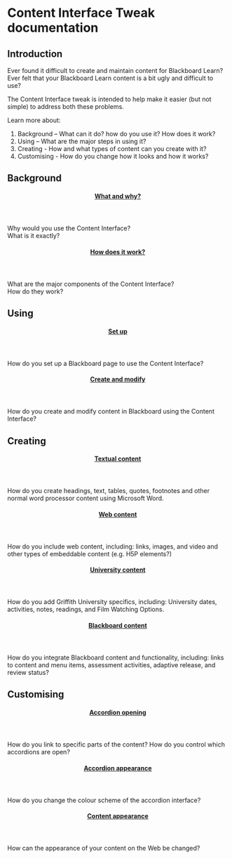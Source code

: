 # Content Interface Tweak documentation

## Introduction

Ever found it difficult to create and maintain content for Blackboard Learn? Ever felt that your Blackboard Learn content is a bit ugly and difficult to use?

The Content Interface tweak is intended to help make it easier (but not simple) to address both these problems.

Learn more about:
1. Background – What can it do? how do you use it? How does it work? 
2. Using – What are the major steps in using it? 
3. Creating - How and what types of content can you create with it? 
4. Customising - How do you change how it looks and how it works?

## Background

<link rel="stylesheet" href="https://s3.amazonaws.com/filebucketdave/banner.js/cards.css">
<div class="mx-auto border-none box-content px-4 py-2">
    <div class="flex flex-wrap -mx-1 lg:-mx-4 p-0">
        <div class="my-1 px-1 w-full md:w-1/2 lg:my-4 lg:px-4 lg:w-1/2">
            <article class="overlow-hidden rounded-lg shadow-lg h-full">
                <header class="flex items-center justify-between leading-tight p-2 md:p-4 border-b">
                    <h4 id="anonymous_element_27">
                      <a href="background/WhatWhy/">What and why?</a>
                    </h4>
                </header>
                <div class="p-2 md:p-4">
                   Why would you use the Content Interface?<br />
                   What is it exactly?
                </div>
            </article>
        </div>
        <div class="my-1 px-1 w-full md:w-1/2 lg:my-4 lg:px-4 lg:w-1/2">
            <article class="overlow-hidden rounded-lg shadow-lg h-full">
                <header class="flex items-center justify-between leading-tight p-2 md:p-4 border-b">
                    <h4 id="anonymous_element_28">
                            <a href="background/howWorks">How does it work?</a>
                    </h4>
                </header>
                <div class="p-2 md:p-4" class="text-small">
                  What are the major components of the Content Interface?<br />
                  How do they work?
                </div>
            </article>
        </div>
    </div>
</div>

## Using

<div class="mx-auto border-none box-content px-4 py-2">
    <div class="flex flex-wrap -mx-1 lg:-mx-4 p-0">
        <div class="my-1 px-1 w-full md:w-1/2 lg:my-4 lg:px-4 lg:w-1/2">
            <article class="overlow-hidden rounded-lg shadow-lg h-full">
                <header class="flex items-center justify-between leading-tight p-2 md:p-4 border-b">
                    <h4 id="anonymous_element_27">
                      <a href="using/setup">Set up</a>
                    </h4>
                </header>
                <div class="p-2 md:p-4">
                  How do you set up a Blackboard page to use the Content Interface?
                </div>
            </article>
        </div>
        <div class="my-1 px-1 w-full md:w-1/2 lg:my-4 lg:px-4 lg:w-1/2">
            <article class="overlow-hidden rounded-lg shadow-lg h-full">
                <header class="flex items-center justify-between leading-tight p-2 md:p-4 border-b">
                    <h4 id="anonymous_element_28">
                            <a href="using/createAndModify">Create and modify</a>
                    </h4>
                </header>
                <div class="p-2 md:p-4" class="text-small">
                  How do you create and modify content in Blackboard using the Content Interface?
                </div>
            </article>
        </div>
    </div>
</div>


## Creating

<div class="mx-auto border-none box-content px-4 py-2">
    <div class="flex flex-wrap -mx-1 lg:-mx-4 p-0">
        <div class="my-1 px-1 w-full md:w-1/2 lg:my-4 lg:px-4 lg:w-1/2">
            <article class="overlow-hidden rounded-lg shadow-lg h-full">
                <header class="flex items-center justify-between leading-tight p-2 md:p-4 border-b">
                    <h4 id="anonymous_element_27">
                      <a href="creating/textualContent">Textual content</a>
                    </h4>
                </header>
                <div class="p-2 md:p-4">
                  How do you create headings, text, tables, quotes, footnotes and other normal word processor content using Microsoft Word.
                </div>
            </article>
        </div>
        <div class="my-1 px-1 w-full md:w-1/2 lg:my-4 lg:px-4 lg:w-1/2">
            <article class="overlow-hidden rounded-lg shadow-lg h-full">
                <header class="flex items-center justify-between leading-tight p-2 md:p-4 border-b">
                    <h4 id="anonymous_element_28">
                            <a href="creating/webContent">Web content</a>
                    </h4>
                </header>
                <div class="p-2 md:p-4" class="text-small">
                How do you include web content, including: links, images, and video and other types of embeddable content (e.g. H5P elements?)
                </div>
            </article>
        </div>
    </div>
    <div class="flex flex-wrap -mx-1 lg:-mx-4 p-0">
        <div class="my-1 px-1 w-full md:w-1/2 lg:my-4 lg:px-4 lg:w-1/2">
            <article class="overlow-hidden rounded-lg shadow-lg h-full">
                <header class="flex items-center justify-between leading-tight p-2 md:p-4 border-b">
                    <h4 id="anonymous_element_27">
                      <a href="creating/universityContent">University content</a>
                    </h4>
                </header>
                <div class="p-2 md:p-4">
                  How do you add Griffith University specifics, including: University dates, activities, notes, readings, and Film Watching Options.
                </div>
            </article>
        </div>
        <div class="my-1 px-1 w-full md:w-1/2 lg:my-4 lg:px-4 lg:w-1/2">
            <article class="overlow-hidden rounded-lg shadow-lg h-full">
                <header class="flex items-center justify-between leading-tight p-2 md:p-4 border-b">
                    <h4 id="anonymous_element_28">
                            <a href="creating/blackboardContent">Blackboard content</a>
                    </h4>
                </header>
                <div class="p-2 md:p-4" class="text-small">
                How do you integrate Blackboard content and functionality, including: links to content and menu items, assessment activities, adaptive release, and review status?
                </div>
            </article>
        </div>
    </div>
</div>


## Customising


<div class="mx-auto border-none box-content px-4 py-2">
    <div class="flex flex-wrap -mx-1 lg:-mx-4 p-0">
        <div class="my-1 px-1 w-full md:w-1/2 lg:my-4 lg:px-4 lg:w-1/2">
            <article class="overlow-hidden rounded-lg shadow-lg h-full">
                <header class="flex items-center justify-between leading-tight p-2 md:p-4 border-b">
                    <h4 id="anonymous_element_27">
                      <a href="customising/accordionOpening">Accordion opening</a>
                    </h4>
                </header>
                <div class="p-2 md:p-4">
                  How do you link to specific parts of the content? How do you control which accordions are open?
                </div>
            </article>
        </div>
        <div class="my-1 px-1 w-full md:w-1/2 lg:my-4 lg:px-4 lg:w-1/2">
            <article class="overlow-hidden rounded-lg shadow-lg h-full">
                <header class="flex items-center justify-between leading-tight p-2 md:p-4 border-b">
                    <h4 id="anonymous_element_28">
                            <a href="customising/accordionAppearance">Accordion appearance</a>
                    </h4>
                </header>
                <div class="p-2 md:p-4" class="text-small">
                How do you change the colour scheme of the accordion interface?
                </div>
            </article>
        </div>
    </div>
        <div class="flex flex-wrap -mx-1 lg:-mx-4 p-0">
        <div class="my-1 px-1 w-full md:w-1/2 lg:my-4 lg:px-4 lg:w-1/2">
            <article class="overlow-hidden rounded-lg shadow-lg h-full">
                <header class="flex items-center justify-between leading-tight p-2 md:p-4 border-b">
                    <h4 id="anonymous_element_27">
                      <a href="customising/contentAppearance">Content appearance</a>
                    </h4>
                </header>
                <div class="p-2 md:p-4">
                  How can the appearance of your content on the Web be changed?
                </div>
            </article>
        </div>
    </div>
</div>

